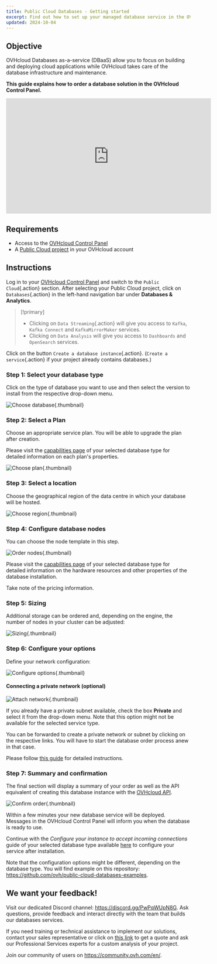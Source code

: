 ```yaml
---
title: Public Cloud Databases - Getting started
excerpt: Find out how to set up your managed database service in the OVHcloud Control Panel
updated: 2024-10-04
---
```


## Objective

OVHcloud Databases as-a-service (DBaaS) allow you to focus on building and deploying cloud applications while OVHcloud takes care of the database infrastructure and maintenance.

**This guide explains how to order a database solution in the OVHcloud Control Panel.**

<iframe class="video" width="560" height="315" src="https://www.youtube-nocookie.com/embed/y8Px-NhCRAE?si=cIXix30nL94aFeBi" title="YouTube video player" frameborder="0" allow="accelerometer; autoplay; clipboard-write; encrypted-media; gyroscope; picture-in-picture; web-share" referrerpolicy="strict-origin-when-cross-origin" allowfullscreen></iframe>

## Requirements

- Access to the [OVHcloud Control Panel](https://ca.ovh.com/auth/?action=gotomanager&from=https://www.ovh.com/sg/&ovhSubsidiary=sg)
- A [Public Cloud project](https://www.ovhcloud.com/en-sg/public-cloud/) in your OVHcloud account

## Instructions

Log in to your [OVHcloud Control Panel](https://ca.ovh.com/auth/?action=gotomanager&from=https://www.ovh.com/sg/&ovhSubsidiary=sg) and switch to the `Public Cloud`{.action} section. After selecting your Public Cloud project, click on `Databases`{.action} in the left-hand navigation bar under **Databases & Analytics**.

> [!primary]
>
> - Clicking on `Data Streaming`{.action} will give you access to `Kafka`, `Kafka Connect` and `KafkaMirrorMaker` services.
> - Clicking on `Data Analysis` will give you access to `Dashboards` and `OpenSearch` services.
>

Click on the button `Create a database instance`{.action}. (`Create a service`{.action} if your project already contains databases.)

### Step 1: Select your database type

Click on the type of database you want to use and then select the version to install from the respective drop-down menu.

![Choose database](images/databases_01_order_control_panel-20231208145850.png){.thumbnail}

### Step 2: Select a Plan

Choose an appropriate service plan. You will be able to upgrade the plan after creation.

Please visit the [capabilities page](/products/public-cloud-databases) of your selected database type for detailed information on each plan's properties.

![Choose plan](images/databases_01_order_control_panel-20231208150215.png){.thumbnail}

### Step 3: Select a location

Choose the geographical region of the data centre in which your database will be hosted.

![Choose region](images/databases_01_order_control_panel-20231208150326.png){.thumbnail}

### Step 4: Configure database nodes

You can choose the node template in this step.

![Order nodes](images/databases_01_order_control_panel-20231208150805.png){.thumbnail}

Please visit the [capabilities page](/products/public-cloud-databases) of your selected database type for detailed information on the hardware resources and other properties of the database installation.

Take note of the pricing information.

### Step 5: Sizing

Additional storage can be ordered and, depending on the engine, the number of nodes in your cluster can be adjusted:

![Sizing](images/databases_01_order_control_panel-20230414151211.png){.thumbnail}

### Step 6: Configure your options

Define your network configuration:

![Configure options](images/databases_01_order_control_panel-20230414151536.png){.thumbnail}

#### Connecting a private network (optional)

![Attach network](images/databases_01_order_control_panel-20230414152851.png){.thumbnail}

If you already have a private subnet available, check the box **Private** and select it from the drop-down menu. Note that this option might not be available for the selected service type.

You can be forwarded to create a private network or subnet by clicking on the respective links. You will have to start the database order process anew in that case.

Please follow [this guide](/pages/public_cloud/public_cloud_network_services/getting-started-07-creating-vrack) for detailed instructions.

### Step 7: Summary and confirmation

The final section will display a summary of your order as well as the API equivalent of creating this database instance with the [OVHcloud API](/pages/manage_and_operate/api/first-steps).

![Confirm order](images/databases_01_order_control_panel-20231208153010.png){.thumbnail}

Within a few minutes your new database service will be deployed. Messages in the OVHcloud Control Panel will inform you when the database is ready to use.

Continue with the *Configure your instance to accept incoming connections* guide of your selected database type available [here](/products/public-cloud-databases) to configure your service after installation.

Note that the configuration options might be different, depending on the database type. You will find example on this repository: <https://github.com/ovh/public-cloud-databases-examples>.

## We want your feedback!

Visit our dedicated Discord channel: <https://discord.gg/PwPqWUpN8G>. Ask questions, provide feedback and interact directly with the team that builds our databases services.

If you need training or technical assistance to implement our solutions, contact your sales representative or click on [this link](https://www.ovhcloud.com/en-sg/professional-services/) to get a quote and ask our Professional Services experts for a custom analysis of your project.

Join our community of users on <https://community.ovh.com/en/>.
